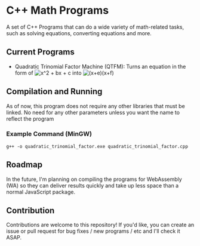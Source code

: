 # C++ Math Programs
A set of C++ Programs that can do a wide variety of math-related tasks, such as solving equations, converting equations and more.

## Current Programs
- Quadratic Trinomial Factor Machine (QTFM): Turns an equation in the form of ![x^2 + bx + c](https://latex.codecogs.com/svg.latex?\large&space;x^2&space;&plus;&space;bx&space;&plus;&space;c) into ![(x+e)(x+f)](https://latex.codecogs.com/svg.latex?\large&space;(x\pm&space;e)(x\pm&space;f))

## Compilation and Running
As of now, this program does not require any other libraries that must be linked. No need for any other parameters unless you want the name to reflect the program

### Example Command (MinGW)
`g++ -o quadratic_trinomial_factor.exe quadratic_trinomial_factor.cpp`

## Roadmap
In the future, I'm planning on compiling the programs for WebAssembly (WA) so they can deliver results quickly and take up less space than a normal JavaScript package.

## Contribution
Contributions are welcome to this repository! If you'd like, you can create an issue or pull request for bug fixes / new programs / etc and I'll check it ASAP.
